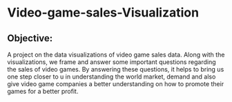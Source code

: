 # Video-game-sales-Visualization

## Objective:
A project on the data visualizations of video game sales data. Along with the visualizations, we frame and answer some important questions regarding the sales of video games. By answering these questions, it helps to bring us one step closer to u in understanding the world market, demand and also give video game companies a better understanding on how to promote their games for a better profit.
